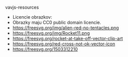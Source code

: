 vavjs-resources

 * Licencie obrazkov:
 * Obrazky maju CC0 public domain licencie.
 * https://freesvg.org/img/alien-red-no-tentacles.png
 * https://freesvg.org/img/Rocket11.png
 * https://freesvg.org/rocket-at-take-off-vector-clip-art
 * https://freesvg.org/red-cross-not-ok-vector-icon
 * https://freesvg.org/1503312210
 
